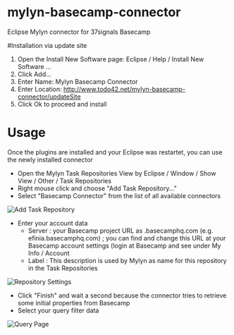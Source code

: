 mylyn-basecamp-connector
========================

Eclipse Mylyn connector for 37signals Basecamp

#Installation via update site
1. Open the Install New Software page: Eclipse / Help / Install New Software ...
2. Click Add...
3. Enter Name: Mylyn Basecamp Connector
4. Enter Location: http://www.todo42.net/mylyn-basecamp-connector/updateSite
5. Click Ok to proceed and install

# Usage
Once the plugins are installed and your Eclipse was restartet, you can use the newly installed connector

* Open the Mylyn Task Repositories View by Eclipse / Window / Show View / Other / Task Repositories
* Right mouse click and choose "Add Task Repository..."
* Select "Basecamp Connector" from the list of all available connectors

![Add Task Repository](/dominik42/mylyn-basecamp-connector/blob/master/doc/addTaskRepository.png?raw=true)

* Enter your account data
  * Server : your Basecamp project URL as <your-project>.basecamphq.com (e.g. efinia.basecamphq.com) ; 
           you can find and change this URL at your Basecamp account settings (login at Basecamp and see under  My Info / Account
  * Label : This description is used by Mylyn as name for this repository in the Task Repositories 

![Repository Settings](/dominik42/mylyn-basecamp-connector/blob/master/doc/connectorSettings.png?raw=true)

* Click "Finish" and wait a second because the connector tries to retrieve some initial properties from Basecamp
* Select your query filter data

![Query Page](/dominik42/mylyn-basecamp-connector/blob/master/doc/queryPage.png?raw=true)